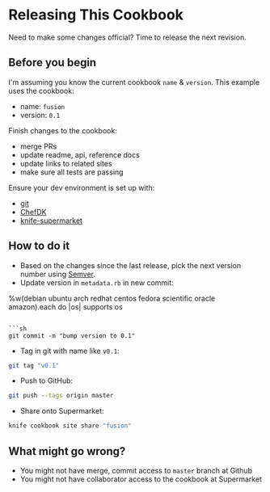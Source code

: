 # Releasing This Cookbook

Need to make some changes official? Time to release the next revision.

## Before you begin

I'm assuming you know the current cookbook `name` & `version`. This example uses the cookbook:
- name: `fusion`
- version: `0.1`

Finish changes to the cookbook:
- merge PRs
- update readme, api, reference docs
- update links to related sites
- make sure all tests are passing

Ensure your dev environment is set up with:

- [git](http://www.git-scm.com/)
- [ChefDK](https://downloads.chef.io/chef-dk/)
- [knife-supermarket](https://github.com/chef/knife-supermarket)

## How to do it

- Based on the changes since the last release, pick the next version number using [Semver](http://semver.org/).
- Update version in `metadata.rb` in new commit:


 %w(debian ubuntu arch redhat centos fedora scientific oracle amazon).each do |os|
   supports os
```

```sh
git commit -m "bump version to 0.1"
```

- Tag in git with name like `v0.1`:

```sh
git tag "v0.1"
```

- Push to GitHub:

```sh
git push --tags origin master
```

- Share onto Supermarket:

```sh
knife cookbook site share "fusion"
```

## What might go wrong?

- You might not have merge, commit access to `master` branch at Github
- You might not have collaborator access to the cookbook at Supermarket
